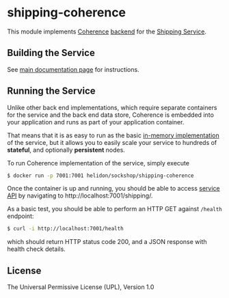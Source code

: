 # shipping-coherence

This module implements [Coherence](https://coherence.java.net/) [backend](./src/main/java/io/helidon/examples/sockshop/shipping/coherence/CoherenceShipmentRepository.java)
for the [Shipping Service](../README.md).

## Building the Service

See [main documentation page](../README.md#building-the-service) for instructions.

## Running the Service

Unlike other back end implementations, which require separate containers for the service
and the back end data store, Coherence is embedded into your application and runs as part
of your application container.

That means that it is as easy to run as the basic [in-memory implementation](../shipping-core/README.md)
of the service, but it allows you to easily scale your service to hundreds of **stateful**,
and optionally **persistent** nodes.

To run Coherence implementation of the service, simply execute

```bash
$ docker run -p 7001:7001 helidon/sockshop/shipping-coherence
``` 

Once the container is up and running, you should be able to access [service API](../README.md#api) 
by navigating to http://localhost:7001/shipping/.

As a basic test, you should be able to perform an HTTP GET against `/health` endpoint:

```bash
$ curl -i http://localhost:7001/health
``` 
which should return HTTP status code 200, and a JSON response with health check details.

## License

The Universal Permissive License (UPL), Version 1.0
